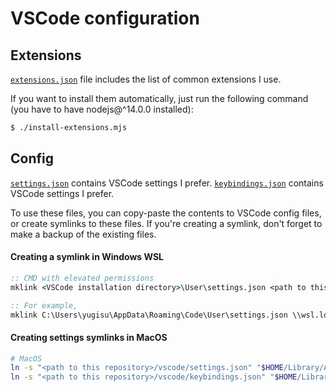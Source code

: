 # VSCode configuration

## Extensions

[`extensions.json`](./extensions.json) file includes the list of common extensions I use.

If you want to install them automatically, just run the following command (you have to have nodejs@^14.0.0 installed):

```bash
$ ./install-extensions.mjs
```

## Config

[`settings.json`](./settings.json) contains VSCode settings I prefer.
[`keybindings.json`](./keybindings.json) contains VSCode settings I prefer.

To use these files, you can copy-paste the contents to VSCode config files, or create symlinks to these files. If you're creating a symlink, don't forget to make a backup of the existing files.

#### Creating a symlink in Windows WSL

```cmd
:: CMD with elevated permissions
mklink <VSCode installation directory>\User\settings.json <path to this repository>\vscode\settings.json

:: For example,
mklink C:\Users\yugisu\AppData\Roaming\Code\User\settings.json \\wsl.localhost\Ubuntu\home\yugisu\Projects\dotfiles\vscode\settings.json
```

#### Creating settings symlinks in MacOS

```bash
# MacOS
ln -s "<path to this repository>/vscode/settings.json" "$HOME/Library/Application Support/Code/User/settings.json"
ln -s "<path to this repository>/vscode/keybindings.json" "$HOME/Library/Application Support/Code/User/keybindings.json"
```
